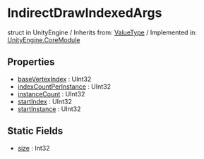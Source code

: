 # IndirectDrawIndexedArgs
struct in UnityEngine
 / Inherits from: <a href="https://docs.unity3d.com/6000.0/Documentation/ScriptReference/ValueType.html">ValueType</a> / Implemented in: <a href="https://docs.unity3d.com/6000.0/Documentation/ScriptReference/UnityEngine.CoreModule.html">UnityEngine.CoreModule</a>
## Properties
- <a href="https://docs.unity3d.com/6000.0/Documentation/ScriptReference/IndirectDrawIndexedArgs-baseVertexIndex.html">baseVertexIndex</a> : UInt32
- <a href="https://docs.unity3d.com/6000.0/Documentation/ScriptReference/IndirectDrawIndexedArgs-indexCountPerInstance.html">indexCountPerInstance</a> : UInt32
- <a href="https://docs.unity3d.com/6000.0/Documentation/ScriptReference/IndirectDrawIndexedArgs-instanceCount.html">instanceCount</a> : UInt32
- <a href="https://docs.unity3d.com/6000.0/Documentation/ScriptReference/IndirectDrawIndexedArgs-startIndex.html">startIndex</a> : UInt32
- <a href="https://docs.unity3d.com/6000.0/Documentation/ScriptReference/IndirectDrawIndexedArgs-startInstance.html">startInstance</a> : UInt32
## Static Fields
- <a href="https://docs.unity3d.com/6000.0/Documentation/ScriptReference/IndirectDrawIndexedArgs-size.html">size</a> : Int32
